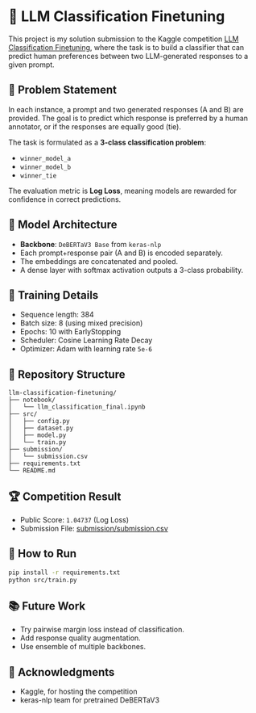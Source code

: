 # 🤖 LLM Classification Finetuning

This project is my solution submission to the Kaggle competition [LLM Classification Finetuning](https://www.kaggle.com/competitions/llm-classification-finetuning), where the task is to build a classifier that can predict human preferences between two LLM-generated responses to a given prompt.

## 📌 Problem Statement

In each instance, a prompt and two generated responses (A and B) are provided. The goal is to predict which response is preferred by a human annotator, or if the responses are equally good (tie).

The task is formulated as a **3-class classification problem**:

- `winner_model_a`
- `winner_model_b`
- `winner_tie`

The evaluation metric is **Log Loss**, meaning models are rewarded for confidence in correct predictions.

## 🧠 Model Architecture

- **Backbone**: `DeBERTaV3 Base` from `keras-nlp`
- Each prompt+response pair (A and B) is encoded separately.
- The embeddings are concatenated and pooled.
- A dense layer with softmax activation outputs a 3-class probability.

## 🧪 Training Details

- Sequence length: 384
- Batch size: 8 (using mixed precision)
- Epochs: 10 with EarlyStopping
- Scheduler: Cosine Learning Rate Decay
- Optimizer: Adam with learning rate `5e-6`

## 📁 Repository Structure

```
llm-classification-finetuning/
├── notebook/
│   └── llm_classification_final.ipynb
├── src/
│   ├── config.py
│   ├── dataset.py
│   ├── model.py
│   └── train.py
├── submission/
│   └── submission.csv
├── requirements.txt
└── README.md
```

## 🏆 Competition Result

- Public Score: `1.04737` (Log Loss)
- Submission File: [submission/submission.csv](submission/submission.csv)

## 🚀 How to Run

```bash
pip install -r requirements.txt
python src/train.py
```

## 📚 Future Work

- Try pairwise margin loss instead of classification.
- Add response quality augmentation.
- Use ensemble of multiple backbones.

## 📌 Acknowledgments

- Kaggle, for hosting the competition
- keras-nlp team for pretrained DeBERTaV3
